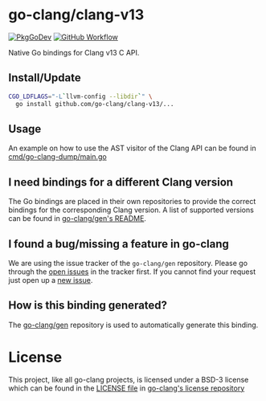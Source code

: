 # go-clang/clang-v13

[![PkgGoDev](https://pkg.go.dev/badge/github.com/go-clang/clang-v13)](https://pkg.go.dev/github.com/go-clang/clang-v13)
[![GitHub Workflow](https://img.shields.io/github/workflow/status/go-clang/clang-v13/Test/main?label=test&logo=github&style=flat-square)](https://github.com/go-clang/clang-v13/actions)

Native Go bindings for Clang v13 C API.

## Install/Update

```bash
CGO_LDFLAGS="-L`llvm-config --libdir`" \
  go install github.com/go-clang/clang-v13/...
```

## Usage

An example on how to use the AST visitor of the Clang API can be found in [cmd/go-clang-dump/main.go](cmd/go-clang-dump/main.go)

## I need bindings for a different Clang version

The Go bindings are placed in their own repositories to provide the correct bindings for the corresponding Clang version. A list of supported versions can be found in [go-clang/gen's README](https://github.com/go-clang/gen#where-are-the-bindings).

## I found a bug/missing a feature in go-clang

We are using the issue tracker of the `go-clang/gen` repository. Please go through the [open issues](https://github.com/go-clang/gen/issues) in the tracker first. If you cannot find your request just open up a [new issue](https://github.com/go-clang/gen/issues/new).

## How is this binding generated?

The [go-clang/gen](https://github.com/go-clang/gen) repository is used to automatically generate this binding.

# License

This project, like all go-clang projects, is licensed under a BSD-3 license which can be found in the [LICENSE file](https://github.com/go-clang/license/blob/master/LICENSE) in [go-clang's license repository](https://github.com/go-clang/license)
